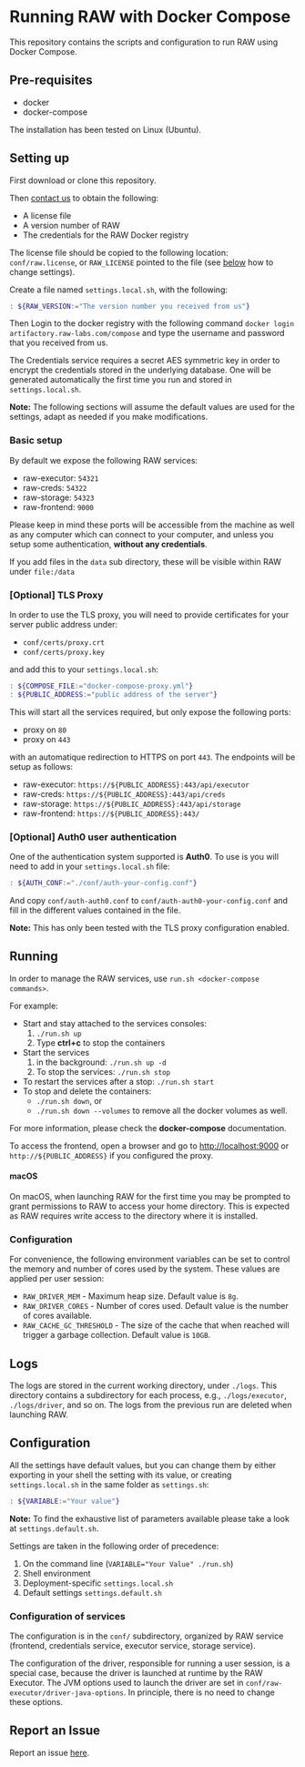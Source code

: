 # Running RAW with Docker Compose

This repository contains the scripts and configuration to run RAW using Docker Compose.

## Pre-requisites

- docker
- docker-compose

The installation has been tested on Linux (Ubuntu).

## Setting up

First download or clone this repository.

Then [contact us](https://www.raw-labs.com/contact-us/) to obtain the following:
- A license file
- A version number of RAW
- The credentials for the RAW Docker registry

The license file should be copied to the following location: `conf/raw.license`, or `RAW_LICENSE` pointed to the file (see [below](#Settings) how to change settings).

Create a file named `settings.local.sh`, with the following:

```sh
: ${RAW_VERSION:="The version number you received from us"}
```

Then Login to the docker registry with the following command `docker login artifactory.raw-labs.com/compose` and type the username and password that you received from us.


The Credentials service requires a secret AES symmetric key in order to encrypt the credentials stored in the underlying database.
One will be generated automatically the first time you run and stored in `settings.local.sh`.



**Note:** The following sections will assume the default values are used for the settings, adapt as needed if you make modifications.


### Basic setup

By default we expose the following RAW services:

 * raw-executor: `54321`
 * raw-creds: `54322`
 * raw-storage: `54323`
 * raw-frontend: `9000`

Please keep in mind these ports will be accessible from the machine as well as any computer which can connect to your computer, and unless you setup some authentication, **without any credentials**.

If you add files in the `data` sub directory, these will be visible within RAW under `file:/data`


### [Optional] TLS Proxy

In order to use the TLS proxy, you will need to provide certificates for your server public address under:

 * `conf/certs/proxy.crt`
 * `conf/certs/proxy.key`

and add this to your `settings.local.sh`:

```sh
: ${COMPOSE_FILE:="docker-compose-proxy.yml"}
: ${PUBLIC_ADDRESS:="public address of the server"}
```

This will start all the services required, but only expose the following ports:

 * proxy on `80`
 * proxy on `443`

with an automatique redirection to HTTPS on port `443`. The endpoints will be setup as follows:

 * raw-executor: `https://${PUBLIC_ADDRESS}:443/api/executor`
 * raw-creds: `https://${PUBLIC_ADDRESS}:443/api/creds`
 * raw-storage: `https://${PUBLIC_ADDRESS}:443/api/storage`
 * raw-frontend: `https://${PUBLIC_ADDRESS}:443/` 


### [Optional] Auth0 user authentication

One of the authentication system supported is **Auth0**. To use is you will need to add in your `settings.local.sh` file:

```sh
: ${AUTH_CONF:="./conf/auth-your-config.conf"} 
```

And copy `conf/auth-auth0.conf` to `conf/auth-auth0-your-config.conf` and fill in the different values contained in the file.

**Note:** This has only been tested with the TLS proxy configuration enabled.


## Running

In order to manage the RAW services, use `run.sh <docker-compose commands>`.

For example:

 * Start and stay attached to the services consoles:
   1. `./run.sh up`
   2. Type **ctrl+c** to stop the containers
 * Start the services
   1. in the background: `./run.sh up -d`
   2. To stop the services: `./run.sh stop`
 * To restart the services after a stop: `./run.sh start`
 * To stop and delete the containers: 
   * `./run.sh down`, or 
   * `./run.sh down --volumes` to remove all the docker volumes as well.

For more information, please check the **docker-compose** documentation.

To access the frontend, open a browser and go to [http://localhost:9000](http://localhost:9000) or `http://${PUBLIC_ADDRESS}` if you configured the proxy.

#### macOS
On macOS, when launching RAW for the first time you may be prompted to grant permissions to RAW to access your home directory. 
This is expected as RAW requires write access to the directory where it is installed.

### Configuration

For convenience, the following environment variables can be set to control the memory and number of cores 
used by the system. These values are applied per user session:
- `RAW_DRIVER_MEM` - Maximum heap size. Default value is `8g`.
- `RAW_DRIVER_CORES` - Number of cores used. Default value is the number of cores available.
- `RAW_CACHE_GC_THRESHOLD` - The size of the cache that when reached will trigger a garbage collection. Default value is `10GB`.

## Logs

The logs are stored in the current working directory, under  `./logs`.
This directory contains a subdirectory for each process, e.g., `./logs/executor`, `./logs/driver`, and so on.
The logs from the previous run are deleted when launching RAW.


## Configuration

All the settings have default values, but you can change them by either exporting in your shell the setting with its value, or creating `settings.local.sh` in the same folder as `settings.sh`:

```sh
: ${VARIABLE:="Your value"}
```

**Note:** To find the exhaustive list of parameters available please take a look at `settings.default.sh`.

Settings are taken in the following order of precedence:

  1. On the command line (`VARIABLE="Your Value" ./run.sh`)
  2. Shell environment
  3. Deployment-specific `settings.local.sh`
  4. Default settings `settings.default.sh`

### Configuration of services

The configuration is in the `conf/` subdirectory, organized by RAW service (frontend, credentials service, executor service, storage service).

The configuration of the driver, responsible for running a user session, is a special case, because the driver is launched at runtime by the RAW Executor.
The JVM options used to launch the driver are set in `conf/raw-executor/driver-java-options`. In principle, there is no need to change these options.

## Report an Issue

Report an issue [here](mailto:support@raw-labs.atlassian.net).
